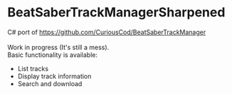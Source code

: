 # BeatSaberTrackManagerSharpened
C# port of https://github.com/CuriousCod/BeatSaberTrackManager </br> </br>
Work in progress (It's still a mess). </br>
Basic functionality is available: 
- List tracks
- Display track information
- Search and download
